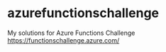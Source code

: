 # azurefunctionschallenge
My solutions for Azure Functions Challenge https://functionschallenge.azure.com/
